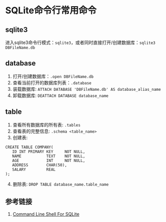 # SQLite命令行常用命令


## sqlite3

进入sqlite3命令行模式：`sqlite3`，或者同时直接打开/创建数据库：`sqlite3 DBFileName.db`

## database

1. 打开/创建数据库：`.open DBFileName.db`
2. 查看当前打开的数据库列表：`.database`
3. 装载数据库: `ATTACH DATABASE 'DBFileName.db' AS database_alias_name`
4. 卸载数据库: `DEATTACH DATABASE database_name`

## table

1. 查看所有数据库的所有表: `.tables`
2. 查看表的完整信息: `.schema <table_name>`
3. 创建表: 
```sqlite
CREATE TABLE COMPANY(
   ID INT PRIMARY KEY     NOT NULL,
   NAME           TEXT    NOT NULL,
   AGE            INT     NOT NULL,
   ADDRESS        CHAR(50),
   SALARY         REAL
);
```
4. 删除表: `DROP TABLE database_name.table_name`


## 参考链接
1. [Command Line Shell For SQLite](https://www.sqlite.org/cli.html)
